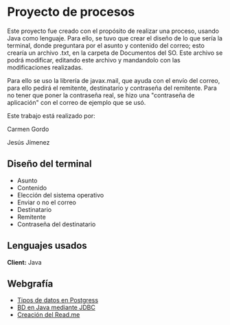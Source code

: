 
# Proyecto de procesos

Este proyecto fue creado con el propósito de realizar una proceso,  usando Java como lenguaje. Para ello, se tuvo que crear el diseño de lo que sería la terminal, donde preguntara por el asunto y contenido del correo; esto crearía un archivo .txt, en la carpeta de Documentos del SO. Este archivo se podrá modificar, editando este archivo y mandandolo con las modificaciones realizadas.

Para ello se uso la librería de javax.mail, que ayuda con el envío del correo, para ello pedirá el remitente, destinatario y contraseña del remitente. Para no tener que poner la contraseña real, se hizo una "contraseña de aplicación" con el correo de ejemplo que se usó.

Este trabajo está realizado por:

Carmen Gordo

Jesús Jímenez



## Diseño del terminal

- Asunto
- Contenido
- Elección del sistema operativo
- Enviar o no el correo
- Destinatario
- Remitente
- Contraseña del destinatario
## Lenguajes usados

**Client:** Java

## Webgrafía

- [Tipos de datos en Postgress](https://www.todopostgresql.com/postgresql-data-types-los-tipos-de-datos-mas-utilizados/)
- [BD en Java mediante JDBC](https://adictosaltrabajo.com/2011/02/25/tutorial-basico-jdbc/)
- [Creación del Read.me](https://readme.so/es/editor)

